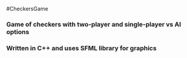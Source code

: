 #CheckersGame 

### Game of checkers with two-player and single-player vs AI options
### Written in C++ and uses SFML library for graphics
